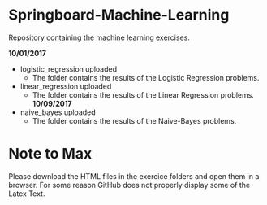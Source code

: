 # Springboard-Machine-Learning
Repository containing the machine learning exercises.

**10/01/2017**
 - logistic_regression uploaded
   - The folder contains the results of the Logistic Regression problems.
 - linear_regression uploaded
   - The folder contains the results of the Linear Regression problems.  
**10/09/2017**
 - naive_bayes uploaded
   - The folder contains the results of the Naive-Bayes problems.
   
# Note to Max
Please download the HTML files in the exercice folders and open them in a browser. For some reason GitHub does not properly display some of the Latex Text.
